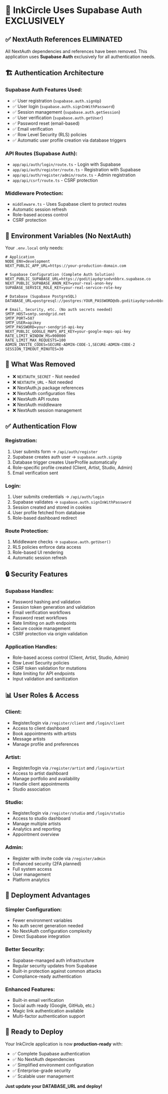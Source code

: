 # 🔐 InkCircle Uses Supabase Auth EXCLUSIVELY

## ✅ NextAuth References ELIMINATED

All NextAuth dependencies and references have been removed. This application uses **Supabase Auth** exclusively for all authentication needs.

## 🏗️ Authentication Architecture

### **Supabase Auth Features Used:**
- ✅ User registration (`supabase.auth.signUp`)
- ✅ User login (`supabase.auth.signInWithPassword`)
- ✅ Session management (`supabase.auth.getSession`)
- ✅ User verification (`supabase.auth.getUser`)
- ✅ Password reset (email-based)
- ✅ Email verification
- ✅ Row Level Security (RLS) policies
- ✅ Automatic user profile creation via database triggers

### **API Routes (Supabase Auth):**
- `app/api/auth/login/route.ts` - Login with Supabase
- `app/api/auth/register/route.ts` - Registration with Supabase
- `app/api/auth/register/admin/route.ts` - Admin registration
- `app/api/csrf/route.ts` - CSRF protection

### **Middleware Protection:**
- `middleware.ts` - Uses Supabase client to protect routes
- Automatic session refresh
- Role-based access control
- CSRF protection

## 🔧 Environment Variables (No NextAuth)

Your `.env.local` only needs:

```env
# Application
NODE_ENV=development
NEXT_PUBLIC_APP_URL=https://your-production-domain.com

# Supabase Configuration (Complete Auth Solution)
NEXT_PUBLIC_SUPABASE_URL=https://goditiaydqrsodvnbbrx.supabase.co
NEXT_PUBLIC_SUPABASE_ANON_KEY=your-real-anon-key
SUPABASE_SERVICE_ROLE_KEY=your-real-service-role-key

# Database (Supabase PostgreSQL)
DATABASE_URL=postgresql://postgres:YOUR_PASSWORD@db.goditiaydqrsodvnbbrx.supabase.co:5432/postgres

# Email, Security, etc. (No auth secrets needed)
SMTP_HOST=smtp.sendgrid.net
SMTP_PORT=587
SMTP_USER=apikey
SMTP_PASSWORD=your-sendgrid-api-key
NEXT_PUBLIC_GOOGLE_MAPS_API_KEY=your-google-maps-api-key
RATE_LIMIT_WINDOW_MS=900000
RATE_LIMIT_MAX_REQUESTS=100
ADMIN_INVITE_CODES=SECURE-ADMIN-CODE-1,SECURE-ADMIN-CODE-2
SESSION_TIMEOUT_MINUTES=30
```

## 🚫 What Was Removed

- ❌ `NEXTAUTH_SECRET` - Not needed
- ❌ `NEXTAUTH_URL` - Not needed  
- ❌ NextAuth.js package references
- ❌ NextAuth configuration files
- ❌ NextAuth API routes
- ❌ NextAuth middleware
- ❌ NextAuth session management

## ✅ Authentication Flow

### **Registration:**
1. User submits form → `/api/auth/register`
2. Supabase creates auth user → `supabase.auth.signUp`
3. Database trigger creates UserProfile automatically
4. Role-specific profile created (Client, Artist, Studio, Admin)
5. Email verification sent

### **Login:**
1. User submits credentials → `/api/auth/login`
2. Supabase validates → `supabase.auth.signInWithPassword`
3. Session created and stored in cookies
4. User profile fetched from database
5. Role-based dashboard redirect

### **Route Protection:**
1. Middleware checks → `supabase.auth.getUser()`
2. RLS policies enforce data access
3. Role-based UI rendering
4. Automatic session refresh

## 🔒 Security Features

### **Supabase Handles:**
- Password hashing and validation
- Session token generation and validation  
- Email verification workflows
- Password reset workflows
- Rate limiting on auth endpoints
- Secure cookie management
- CSRF protection via origin validation

### **Application Handles:**
- Role-based access control (Client, Artist, Studio, Admin)
- Row Level Security policies
- CSRF token validation for mutations
- Rate limiting for API endpoints
- Input validation and sanitization

## 📊 User Roles & Access

### **Client:**
- Register/login via `/register/client` and `/login/client`
- Access to client dashboard
- Book appointments with artists
- Message artists
- Manage profile and preferences

### **Artist:**
- Register/login via `/register/artist` and `/login/artist`  
- Access to artist dashboard
- Manage portfolio and availability
- Handle client appointments
- Studio association

### **Studio:**
- Register/login via `/register/studio` and `/login/studio`
- Access to studio dashboard
- Manage multiple artists
- Analytics and reporting
- Appointment overview

### **Admin:**
- Register with invite code via `/register/admin`
- Enhanced security (2FA planned)
- Full system access
- User management
- Platform analytics

## 🎯 Deployment Advantages

### **Simpler Configuration:**
- Fewer environment variables
- No auth secret generation needed
- No NextAuth configuration complexity
- Direct Supabase integration

### **Better Security:**
- Supabase-managed auth infrastructure
- Regular security updates from Supabase
- Built-in protection against common attacks
- Compliance-ready authentication

### **Enhanced Features:**
- Built-in email verification
- Social auth ready (Google, GitHub, etc.)
- Magic link authentication available
- Multi-factor authentication support

## 🚀 Ready to Deploy

Your InkCircle application is now **production-ready** with:
- ✅ Complete Supabase authentication
- ✅ No NextAuth dependencies
- ✅ Simplified environment configuration
- ✅ Enterprise-grade security
- ✅ Scalable user management

**Just update your DATABASE_URL and deploy!** 